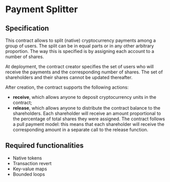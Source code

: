 # Payment Splitter

## Specification

This contract allows to split (native) cryptocurrency payments among a group of users. The split can be in equal parts or in any other arbitrary proportion. The way this is specified is by assigning each account to a number of shares. 

At deployment, the contract creator specifies the set of users who will receive the payments and the corresponding number of shares. The set of shareholders and their shares cannot be updated thereafter. 

After creation, the contract supports the following actions:
- **receive**, which allows anyone to deposit cryptocurrency units in the contract;
- **release**, which allows anyone to distribute the contract balance to the shareholders. Each shareholder will receive an amount proportional to the percentage of total shares they were assigned. The contract follows a pull payment model: this means that each shareholder will receive the corresponding amount in a separate call to the release function.

## Required functionalities

- Native tokens
- Transaction revert
- Key-value maps
- Bounded loops
